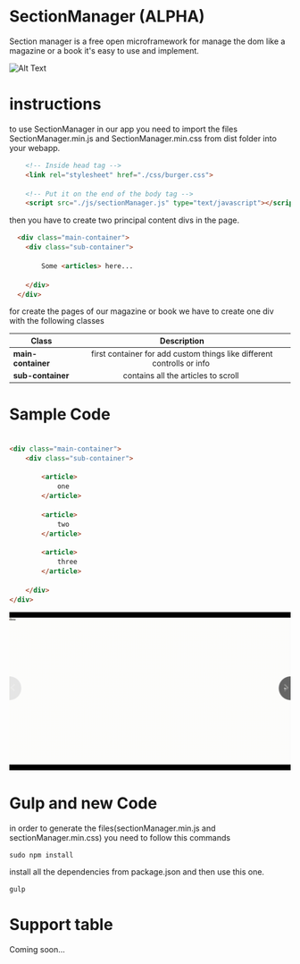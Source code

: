 # SectionManager (ALPHA)

Section manager is a free open microframework for manage the dom like a magazine or a book it's easy to use and implement.

![Alt Text](sample.gif)




# instructions

to use SectionManager in our app you need to import the files SectionManager.min.js and SectionManager.min.css from dist folder into your webapp.

```html
    <!-- Inside head tag -->
    <link rel="stylesheet" href="./css/burger.css">

    <!-- Put it on the end of the body tag -->
    <script src="./js/sectionManager.js" type="text/javascript"></script>

```

then you have to create two principal content divs in the page.

```html
  <div class="main-container">
    <div class="sub-container">
        
        Some <articles> here...
    
    </div>
  </div>
```

for create the pages of our magazine or book we have to create one div with the following classes

| Class        | Description           |
| ------------- |:-------------:| 
| <strong>main-container</strong> | first container for add custom things like different controlls or info | 
| <strong>sub-container</strong> | contains all the articles to scroll |

# Sample Code

```html

<div class="main-container">
    <div class="sub-container">
        
        <article>
            one
        </article>
    
        <article>
            two
        </article>

        <article>
            three
        </article>

    </div>
</div>
```

![Alt Text](sample2.gif)


# Gulp and new Code

in order to generate the files(sectionManager.min.js and sectionManager.min.css) you need to follow this commands 

``` 
sudo npm install
```

install all the dependencies from package.json and then use this one.

```
gulp
```

# Support table

Coming soon...